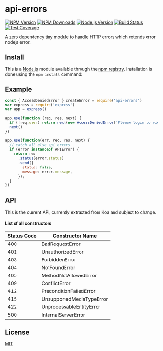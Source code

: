 # api-errors

[![NPM Version][npm-version-image]][npm-url]
[![NPM Downloads][npm-downloads-image]][node-url]
[![Node.js Version][node-image]][node-url]
[![Build Status][travis-image]][travis-url]
[![Test Coverage][coveralls-image]][coveralls-url]

A zero dependency tiny module to handle HTTP errors which extends error nodejs error.

## Install

This is a [Node.js](https://nodejs.org/en/) module available through the
[npm registry](https://www.npmjs.com/). Installation is done using the
[`npm install` command](https://docs.npmjs.com/getting-started/installing-npm-packages-locally):

## Example

```js
const { AccessDeniedError } createError = require('api-errors')
var express = require('express')
var app = express()

app.use(function (req, res, next) {
  if (!req.user) return next(new AccessDeniedError('Please login to view this page.')) // message is optional
  next()
})

app.use(function(err, req, res, next) {
  // catch all else api errors
  if (error instanceof APIError) {
    return res
      .status(error.status)
      .send({
        status: false,
        message: error.message,
      });
  }
})

```

## API

This is the current API, currently extracted from Koa and subject to change.

#### List of all constructors

| Status Code | Constructor Name          |
| ----------- | ------------------------- |
| 400         | BadRequestError           |
| 401         | UnauthorizedError         |
| 403         | ForbiddenError            |
| 404         | NotFoundError             |
| 405         | MethodNotAllowedError     |
| 409         | ConflictError             |
| 412         | PreconditionFailedError   |
| 415         | UnsupportedMediaTypeError |
| 422         | UnprocessableEntityError  |
| 500         | InternalServerError       |

## License

[MIT](LICENSE)

[coveralls-image]: https://badgen.net/coveralls/c/github/jshttp/http-errors/master
[coveralls-url]: https://coveralls.io/r/jshttp/http-errors?branch=master
[node-image]: https://badgen.net/npm/node/http-errors
[node-url]: https://nodejs.org/en/download
[npm-downloads-image]: https://badgen.net/npm/dm/http-errors
[npm-url]: https://npmjs.org/package/http-errors
[npm-version-image]: https://badgen.net/npm/v/http-errors
[travis-image]: https://badgen.net/travis/jshttp/http-errors/master
[travis-url]: https://travis-ci.org/jshttp/http-errors
